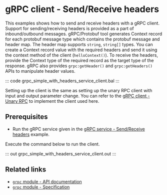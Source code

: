# gRPC client - Send/Receive headers

This examples shows how to send and receive headers with a gRPC client. Support for sending/receiving headers is provided as a part of inbound/outbound messages. gRPC/Protobuf tool generates Context record for each protobuf message type which contains the protobuf message and header map. The header map supports `string`, `string[]` types. You can create a Context record value with the required headers and send it using the context method of the client (`helloContext()`). To receive the headers, provide the Context type of the required record as the target type of the response. gRPC also provides `grpc:getHeader()` and `grpc:getHeaders()` APIs to manipulate header values.

   ::: code grpc_simple_with_headers_service_client.bal :::

Setting up the client is the same as setting up the unary RPC client with input and output parameter change. You can refer to the [gRPC client - Unary RPC](/learn/by-example/grpc-client-unary/) to implement the client used here.

## Prerequisites
- Run the gRPC service given in the [gRPC service - Send/Receive headers](/learn/by-example/grpc-service-headers/) example.

Execute the command below to run the client.

   ::: out grpc_simple_with_headers_service_client.out :::

## Related links
- [`grpc` module - API documentation](https://lib.ballerina.io/ballerina/grpc/latest)
- [`grpc` module - Specification](/spec/grpc/)
